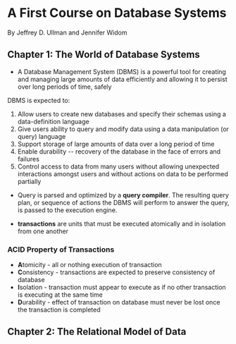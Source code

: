 # A First Course on Database Systems

By Jeffrey D. Ullman and Jennifer Widom

## Chapter 1: The World of Database Systems

* A Database Management System (DBMS) is a powerful tool for creating and managing large amounts of data efficiently and allowing it to persist over long periods of time, safely

DBMS is expected to:
  1. Allow users to create new databases and specify their schemas using a data-definition language
  2. Give users ability to query and modify data using a data manipulation (or query) language
  3. Support storage of large amounts of data over a long period of time
  4. Enable durability -- recovery of the database in the face of errors and failures
  5. Control access to data from many users without allowing unexpected interactions amongst users and without actions on data to be performed partially

* Query is parsed and optimized by a **query compiler**. The resulting query plan, or sequence of actions the DBMS will perform to answer the query, is passed to the execution engine.

* **transactions** are units that must be executed atomically and in isolation from one another

### ACID Property of Transactions

* **A**tomicity - all or nothing execution of transaction
* **C**onsistency - transactions are expected to preserve consistency of database
* **I**solation - transaction must appear to execute as if no other transaction is executing at the same time
* **D**urability - effect of transaction on database must never be lost once the transaction is completed

## Chapter 2: The Relational Model of Data

